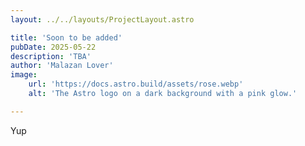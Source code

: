 ```yaml
---
layout: ../../layouts/ProjectLayout.astro

title: 'Soon to be added'
pubDate: 2025-05-22
description: 'TBA'
author: 'Malazan Lover'
image:
    url: 'https://docs.astro.build/assets/rose.webp'
    alt: 'The Astro logo on a dark background with a pink glow.'

---
```


Yup